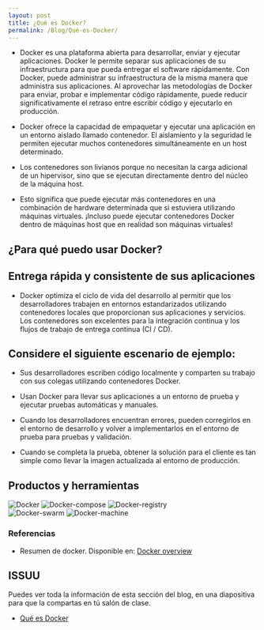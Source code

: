 ```yaml
---
layout: post
title: ¿Qué es Docker?
permalink: /Blog/Qué-es-Docker/
---
```

* Docker es una plataforma abierta para desarrollar, enviar y ejecutar aplicaciones. Docker le permite separar sus aplicaciones de su infraestructura para que pueda entregar el software rápidamente. Con Docker, puede administrar su infraestructura de la misma manera que administra sus aplicaciones. Al aprovechar las metodologías de Docker para enviar, probar e implementar código rápidamente, puede reducir significativamente el retraso entre escribir código y ejecutarlo en producción.

* Docker ofrece la capacidad de empaquetar y ejecutar una aplicación en un entorno aislado llamado contenedor. El aislamiento y la seguridad le permiten ejecutar muchos contenedores simultáneamente en un host determinado.

* Los contenedores son livianos porque no necesitan la carga adicional de un hipervisor, sino que se ejecutan directamente dentro del núcleo de la máquina host.

* Esto significa que puede ejecutar más contenedores en una combinación de hardware determinada que si estuviera utilizando máquinas virtuales. ¡Incluso puede ejecutar contenedores Docker dentro de máquinas host que en realidad son máquinas virtuales!

## ¿Para qué puedo usar Docker?

## Entrega rápida y consistente de sus aplicaciones

* Docker optimiza el ciclo de vida del desarrollo al permitir que los desarrolladores trabajen en entornos estandarizados utilizando contenedores locales que proporcionan sus aplicaciones y servicios. Los contenedores son excelentes para la integración continua y los flujos de trabajo de entrega continua (CI / CD).

## Considere el siguiente escenario de ejemplo:

* Sus desarrolladores escriben código localmente y comparten su trabajo con sus colegas utilizando contenedores Docker.

* Usan Docker para llevar sus aplicaciones a un entorno de prueba y ejecutar pruebas automáticas y manuales.

* Cuando los desarrolladores encuentran errores, pueden corregirlos en el entorno de desarrollo y volver a implementarlos en el entorno de prueba para pruebas y validación.

* Cuando se completa la prueba, obtener la solución para el cliente es tan simple como llevar la imagen actualizada al entorno de producción.

## Productos y herramientas

<div class="home-images">
	<div class="home-images">
		<img src="{{ site.baseurl }}/images/prod-docker/docker.png" title="Docker" name="Docker" />
		<img src="{{ site.baseurl }}/images/prod-docker/docker-compose.png" title="Docker-compose" name="Docker-compose" />
		<img src="{{ site.baseurl }}/images/prod-docker/docker-registry.png" title="Docker-registry" name="Docker-registry" />
	</div>
	<div class="home-images">
		<img src="{{ site.baseurl }}/images/prod-docker/docker-swarm.png" title="Docker-swarm" name="Docker-swarm" />
		<img src="{{ site.baseurl }}/images/prod-docker/docker-machine.png" title="Docker-machine" name="Docker-machine" />
	</div>
</div>

### Referencias

* Resumen de docker. Disponible en: [Docker overview](https://docs.docker.com/get-started/overview/)

## ISSUU

Puedes ver toda la información de esta sección del blog, en una diapositiva para que la compartas en tú salón de clase.

* [Qué es Docker](https://issuu.com/johanse/docs/seccion-1-que-es-docker.pptx)
